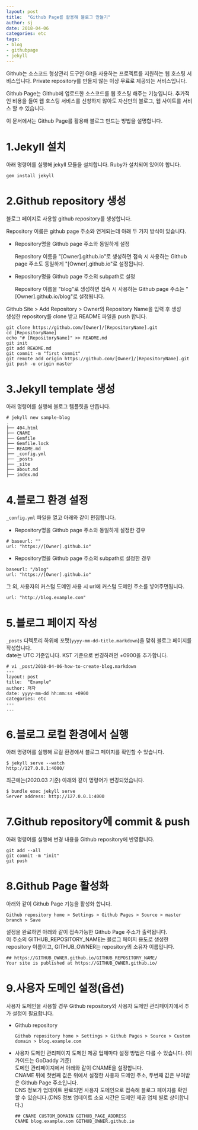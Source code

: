 ```yaml
---
layout: post
title:  "Github Page를 활용해 블로그 만들기"
author: sj
date: 2018-04-06
categories: etc
tags:
- blog
- githubpage
- jekyll
---
```


Github는 소스코드 형상관리 도구인 Git을 사용하는 프로젝트를 지원하는 웹 호스팅 서비스입니다.
Private repository를 만들지 않는 이상 무료로 제공되는 서비스입니다.

Github Page는 Github에 업로드한 소스코드를 웹 호스팅 해주는 기능입니다. 추가적인 비용을 들여 웹 호스팅 서비스를 신청하지 않아도 자신만의 블로그, 웹 사이트를 서비스 할 수 있습니다.

이 문서에서는 Github Page를 활용해 블로그 만드는 방법을 설명합니다.

# 1.Jekyll 설치
아래 명령어를 실행해 jekyll 모듈을 설치합니다. Ruby가 설치되어 있어야 합니다.
```
gem install jekyll
```

# 2.Github repository 생성
블로그 페이지로 사용할 github repository를 생성합니다.<br />

Repository 이름은 github page 주소와 연계되는데 아래 두 가지 방식이 있습니다.

- Repository명을 Github page 주소와 동일하게 설정

    Repository 이름을 "[Owner].github.io"로 생성하면 접속 시 사용하는 Github page 주소도 
    동일하게 "[Owner].github.io"로 설정됩니다.

- Repository명을 Github page 주소의 subpath로 설정

    Repository 이름을 "blog"로 생성하면 접속 시 사용하는 Github page 주소는
    "[Owner].github.io/blog"로 설정됩니다.

Github Site > Add Repository > Owner와 Repository Name을 입력 후 생성<br />
생성한 repository를 clone 받고 README 파일을 push 합니다.

```
git clone https://github.com/[Owner]/[RepositoryName].git
cd [RepositoryName]
echo "# [RepositoryName]" >> README.md
git init
git add README.md
git commit -m "first commit"
git remote add origin https://github.com/[Owner]/[RepositoryName].git
git push -u origin master
```

# 3.Jekyll template 생성
아래 명령어를 실행해 블로그 템플릿을 만듭니다.
```
# jekyll new sample-blog
.
├── 404.html
├── CNAME
├── Gemfile
├── Gemfile.lock
├── README.md
├── _config.yml
├── _posts
├── _site
├── about.md
├── index.md

```

# 4.블로그 환경 설정
`_config.yml` 파일을 열고 아래와 같이 편집합니다.

- Repository명을 Github page 주소와 동일하게 설정한 경우
```
# baseurl: ""
url: "https://[Owner].github.io"
```

- Repository명을 Github page 주소의 subpath로 설정한 경우
```
baseurl: "/blog"
url: "https://[Owner].github.io"
```

그 외, 사용자의 커스텀 도메인 사용 시 url에 커스텀 도메인 주소를 넣어주면됩니다.

```
url: "http://blog.example.com" 
```

# 5.블로그 페이지 작성
`_posts` 디렉토리 하위에 포맷(`yyyy-mm-dd-title.markdown`)을 맞춰 블로그 페이지를 작성합니다.<br />
date는 UTC 기준입니다. KST 기준으로 변경하려면 +0900을 추가합니다.

```
# vi _post/2018-04-06-how-to-create-blog.markdown
---
layout: post
title:  "Example"
author: 저자
date: yyyy-mm-dd hh:mm:ss +0900
categories: etc
---
...

```

# 6.블로그 로컬 환경에서 실행
아래 명령어를 실행해 로컬 환경에서 블로그 페이지를 확인할 수 있습니다.

```
$ jekyll serve --watch
http://127.0.0.1:4000/
```

최근에는(2020.03 기준) 아래와 같이 명령어가 변경되었습니다.

```
$ bundle exec jekyll serve
Server address: http://127.0.0.1:4000
```

# 7.Github repository에 commit & push
아래 명령어를 실행해 변경 내용을 Github repository에 반영합니다.

```
git add --all
git commit -m "init"
git push
```

# 8.Github Page 활성화
아래와 같이 Github Page 기능을 활성화 합니다.<br />

```
Github repository home > Settings > Github Pages > Source > master branch > Save
```

설정을 완료하면 아래와 같이 접속가능한 Github Page 주소가 출력됩니다.<br />
이 주소의 GITHUB_REPOSITORY_NAME는 블로그 페이지 용도로 생성한 repository 이름이고, GITHUB_OWNER는 repository의 소유자 이름입니다.

```
## https://GITHUB_OWNER.github.io/GITHUB_REPOSITORY_NAME/
Your site is published at https://GITHUB_OWNER.github.io/
```

# 9.사용자 도메인 설정(옵션)
사용자 도메인을 사용할 경우 Github repository와 사용자 도메인 관리페이지에서 추가 설정이 필요합니다.

- Github repository

  ```
  Github repository home > Settings > Github Pages > Source > Custom domain > blog.example.com
  ```

- 사용자 도메인 관리페이지
도메인 제공 업체마다 설정 방법은 다를 수 있습니다. (이 가이드는 GoDaddy 기준)<br />
도메인 관리페이지에서 아래와 같이 CNAME을 설정합니다.<br />
CNAME 뒤에 첫번째 값은 위에서 설정한 사용자 도메인 주소, 두번째 값은 부여받은 Github Page 주소입니다.<br />
DNS 정보가 업데이트 완료되면 사용자 도메인으로 접속해 블로그 페이지를 확인 할 수 있습니다.(DNS 정보 업데이트 소요 시간은 도메인 제공 업체 별로 상이합니다.)

  ```
  ## CNAME CUSTOM_DOMAIN GITHUB_PAGE_ADDRESS
  CNAME blog.example.com GITHUB_OWNER.github.io
  ```
